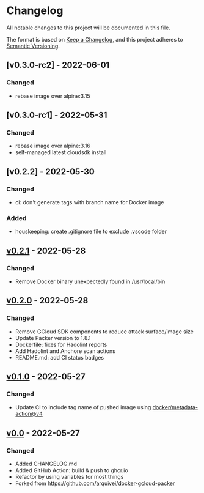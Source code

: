 # Changelog

All notable changes to this project will be documented in this file.

The format is based on [Keep a Changelog](https://keepachangelog.com/en/1.0.0/),
and this project adheres to [Semantic Versioning](https://semver.org/spec/v2.0.0.html).

## [v0.3.0-rc2] - 2022-06-01

### Changed

- rebase image over alpine:3.15

## [v0.3.0-rc1] - 2022-05-31

### Changed

- rebase image over alpine:3.16
- self-managed latest cloudsdk install

## [v0.2.2] - 2022-05-30

### Changed

- ci: don't generate tags with branch name for Docker image

### Added

- houskeeping: create .gitignore file to exclude .vscode folder

## [v0.2.1] - 2022-05-28

### Changed

- Remove Docker binary unexpectedly found in /usr/local/bin

## [v0.2.0] - 2022-05-28

### Changed

- Remove GCloud SDK components to reduce attack surface/image size
- Update Packer version to 1.8.1
- Dockerfile: fixes for Hadolint reports
- Add Hadolint and Anchore scan actions
- README.md: add CI status badges

## [v0.1.0] - 2022-05-27

### Changed

- Update CI to include tag name of pushed image using [docker/metadata-action@v4]

## [v0.0] - 2022-05-27

### Changed

- Added CHANGELOG.md
- Added GitHub Action: build & push to ghcr.io
- Refactor by using variables for most things
- Forked from <https://github.com/arquivei/docker-gcloud-packer>

[docker/metadata-action@v4]: https://github.com/marketplace/actions/docker-metadata-action
[v0.2.1]: https://github.com/aderuelle/docker-gcloud-packer/compare/v0.2.0...v0.2.1
[v0.2.0]: https://github.com/aderuelle/docker-gcloud-packer/compare/v0.1.0...v0.2.0
[v0.1.0]: https://github.com/aderuelle/docker-gcloud-packer/compare/v0.0...v0.1.0
[v0.0]: https://github.com/aderuelle/docker-gcloud-packer/compare/5062e22d...v0.0
